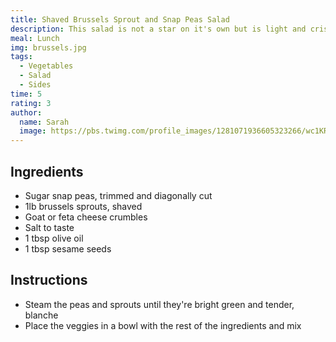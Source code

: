 ```yaml
---
title: Shaved Brussels Sprout and Snap Peas Salad
description: This salad is not a star on it's own but is light and crisp and is a nice compliment to a rich dish. Perfect for when you're tired of the same old salad.
meal: Lunch
img: brussels.jpg
tags:
  - Vegetables
  - Salad
  - Sides
time: 5
rating: 3
author:
  name: Sarah
  image: https://pbs.twimg.com/profile_images/1281071936605323266/wc1KRZLK_400x400.jpg
---
```


## Ingredients

- Sugar snap peas, trimmed and diagonally cut
- 1lb brussels sprouts, shaved
- Goat or feta cheese crumbles
- Salt to taste
- 1 tbsp olive oil
- 1 tbsp sesame seeds

## Instructions

- Steam the peas and sprouts until they're bright green and tender, blanche
- Place the veggies in a bowl with the rest of the ingredients and mix
